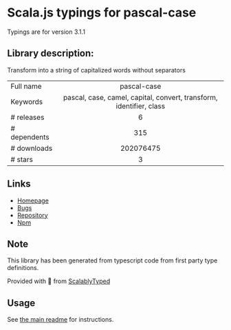 
# Scala.js typings for pascal-case

Typings are for version 3.1.1

## Library description:
Transform into a string of capitalized words without separators

|                    |                 |
| ------------------ | :-------------: |
| Full name          | pascal-case |
| Keywords           | pascal, case, camel, capital, convert, transform, identifier, class |
| # releases         | 6 |
| # dependents       | 315 |
| # downloads        | 202076475 |
| # stars            | 3 |

## Links
- [Homepage](https://github.com/blakeembrey/change-case/tree/master/packages/pascal-case#readme)
- [Bugs](https://github.com/blakeembrey/change-case/issues)
- [Repository](https://github.com/blakeembrey/change-case)
- [Npm](https://www.npmjs.com/package/pascal-case)
    


## Note
This library has been generated from typescript code from first party type definitions.

Provided with :purple_heart: from [ScalablyTyped](https://github.com/oyvindberg/ScalablyTyped)

## Usage
See [the main readme](../../readme.md) for instructions.


